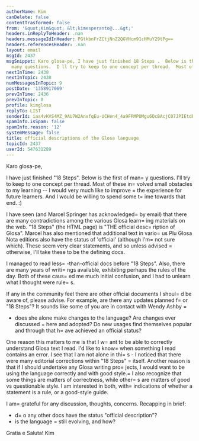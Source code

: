 ```yaml
---
authorName: Kim
canDelete: false
contentTrasformed: false
from: '&quot;Kim&quot; &lt;kimesperanto@...&gt;'
headers.inReplyToHeader: .nan
headers.messageIdInHeader: PGtkbnFrZCtjNnZ2QGVHcm91cHMuY29tPg==
headers.referencesHeader: .nan
layout: email
msgId: 2437
msgSnippet: Karo glosa-pe, I have just finished 18 Steps .  Below is the first of
  many questions.  I ll try to keep to one concept per thread.  Most of these involved
nextInTime: 2438
nextInTopic: 2438
numMessagesInTopic: 9
postDate: '1358917069'
prevInTime: 2436
prevInTopic: 0
profile: kimglosa
replyTo: LIST
senderId: ias4vKVS4MZ_9AU7W2AnxfqEu-UCHen4_4a9FPMPUMgu6QcBAcjC07JPIEtdFeSkkolgnCLsQguDdRLV805KsIGVO7ceAr8
spamInfo.isSpam: false
spamInfo.reason: '12'
systemMessage: false
title: official descriptions of the Glosa language
topicId: 2437
userId: 547631289
---
```


Karo glosa-pe,

I have just finished "18 Steps".  Below is the first of man=
y questions.  I'll try to keep to one concept per thread.  Most of these in=
volved small obstacles to my learning -- I would very much like to improve =
the experience for future learners.  And I would be willing to spend some t=
ime towards that end. :)

I have seen (and Marcel Springer has acknowledged=
 by email) that there are many contradictions among the various Glosa learn=
ing materials on the web.  "18 Steps" (the HTML page) is "THE official desc=
ription of Glosa".  Marcel has also mentioned that additional text in vario=
us Plu Glosa Nota editions also have the status of 'official' (although I'm=
 not sure which).  These seem very clear statements, and so unless advised =
otherwise, I'll take these to be the defining docs.

I managed to read less=
-than-official docs before "18 Steps".  Also, there are many years of writi=
ngs available, exhibiting perhaps the rules of the day.  Both of these caus=
ed me much initial confusion, and I had to unlearn what I thought were rule=
s.

If any in the community feel there are other official documents I shoul=
d be aware of, please advise.  For example, are there any updates planned f=
or "18 Steps"?  It sounds like some of you are in contact with Wendy Ashby =
- does she alone make changes to the language?  Are changes ever discussed =
here and adopted?  Do new usages find themselves popular and through that h=
ave achieved an official status?

One reason this matters to me is that I w=
ant to be able to correctly understand Glosa text I read.  I'd like to know=
 when something I read contains an error.  I see that I am not alone in thi=
s - I noticed that there were many editorial corrections within "18 Steps" =
itself.  Another reason is that if I should undertake any Glosa writing pro=
jects, I would want to be using the language correctly and with good style.=
  I also recognize that some things are matters of correctness, while other=
s are matters of good vs questionable style.  I am interested in both, with=
 indications of whether a statement is a rule, or a good-style guide.

I am=
 grateful for any discussion, thoughts, concerns.  Recapping in brief:

- d=
o any other docs have the status "official description"?
- is the language =
still evolving, and how?

Gratia e Saluta!
Kim



